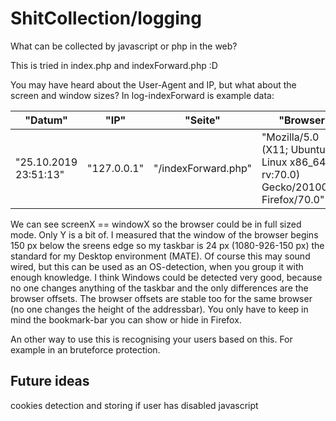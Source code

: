 # ShitCollection/logging

What can be collected by javascript or php in the web?

This is tried in index.php and indexForward.php  :D

You may have heard about the User-Agent and IP, but what about the screen and window sizes?
In log-indexForward is example data:

| "Datum"               |  "IP"                             |  "Seite"             |  "Browser"                                                                    |  "screenX" |  "screenY" |  "windowX" |  "windowY" | 
|-----------------------|-----------------------------------|----------------------|-------------------------------------------------------------------------------|------------|------------|------------|------------| 
| "25.10.2019 23:51:13" |  "127.0.0.1"                      |  "/indexForward.php" | "Mozilla/5.0 (X11; Ubuntu; Linux x86_64; rv:70.0) Gecko/20100101 Firefox/70.0"| "1920"     |  "1080"    |  "1920"    |     "926"  | 


We can see screenX == windowX so the browser could be in full sized mode. Only Y is a bit of. I measured that the window of the browser begins 150 px below the sreens edge so my taskbar is 24 px (1080-926-150 px) the standard for my Desktop environment (MATE). Of course this may sound wired, but this can be used as an OS-detection, when you group it with enough knowledge. I think Windows could be detected very good, because no one changes anything of the taskbar and the only differences are the browser offsets. The browser offsets are stable too for the same browser (no one changes the height of the addressbar). You only have to keep in mind the bookmark-bar you can show or hide in Firefox.

An other way to use this is recognising your users based on this. For example in an bruteforce protection.

## Future ideas
cookies
detection and storing if user has disabled javascript
